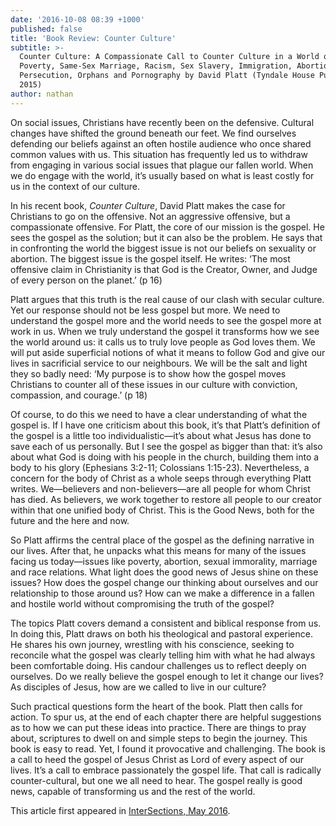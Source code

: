 ```yaml
---
date: '2016-10-08 08:39 +1000'
published: false
title: 'Book Review: Counter Culture'
subtitle: >-
  Counter Culture: A Compassionate Call to Counter Culture in a World of
  Poverty, Same-Sex Marriage, Racism, Sex Slavery, Immigration, Abortion,
  Persecution, Orphans and Pornography by David Platt (Tyndale House Publishers,
  2015)
author: nathan
---
```

On social issues, Christians have recently been on the defensive. Cultural changes have shifted the ground beneath our feet. We find ourselves defending our beliefs against an often hostile audience who once shared common values with us. This situation has frequently led us to withdraw from engaging in various social issues that plague our fallen world. When we do engage with the world, it’s usually based on what is least costly for us in the context of our culture.

In his recent book, _Counter Culture_, David Platt makes the case for Christians to go on the offensive. Not an aggressive offensive, but a compassionate offensive. For Platt, the core of our mission is the gospel. He sees the gospel as the solution; but it can also be the problem. He says that in confronting the world the biggest issue is not our beliefs on sexuality or abortion. The biggest issue is the gospel itself. He writes: ‘The most offensive claim in Christianity is that God is the Creator, Owner, and Judge of every person on the planet.’ (p 16)

Platt argues that this truth is the real cause of our clash with secular culture. Yet our response should not be less gospel but more. We need to understand the gospel more and the world needs to see the gospel more at work in us. When we truly understand the gospel it transforms how we see the world around us: it calls us to truly love people as God loves them. We will put aside superficial notions of what it means to follow God and give our lives in sacrificial service to our neighbours. We will be the salt and light they so badly need: ‘My purpose is to show how the gospel moves Christians to counter all of these issues in our culture with conviction, compassion, and courage.’ (p 18)

Of course, to do this we need to have a clear understanding of what the gospel is. If I have one criticism about this book, it’s that Platt’s definition of the gospel is a little too individualistic—it’s about what Jesus has done to save each of us personally. But I see the gospel as bigger than that: it’s also about what God is doing with his people in the church, building them into a body to his glory (Ephesians 3:2-11; Colossians 1:15-23). Nevertheless, a concern for the body of Christ as a whole seeps through everything Platt writes. We—believers and non-believers—are all people for whom Christ has died. As believers, we work together to restore all people to our creator within that one unified body of Christ. This is the Good News, both for the future and the here and now.

So Platt affirms the central place of the gospel as the defining narrative in our lives. After that, he unpacks what this means for many of the issues facing us today—issues like poverty, abortion, sexual immorality, marriage and race relations. What light does the good news of Jesus shine on these issues? How does the gospel change our thinking about ourselves and our relationship to those around us? How can we make a difference in a fallen and hostile world without compromising the truth of the gospel?

The topics Platt covers demand a consistent and biblical response from us. In doing this, Platt draws on both his theological and pastoral experience. He shares his own journey, wrestling with his conscience, seeking to reconcile what the gospel was clearly telling him with what he had always been comfortable doing. His candour challenges us to reflect deeply on ourselves. Do we really believe the gospel enough to let it change our lives? As disciples of Jesus, how are we called to live in our culture?

Such practical questions form the heart of the book. Platt then calls for action. To spur us, at the end of each chapter there are helpful suggestions as to how we can put these ideas into practice. There are things to pray about, scriptures to dwell on and simple steps to begin the journey. This book is easy to read. Yet, I found it provocative and challenging. The book is a call to heed the gospel of Jesus Christ as Lord of every aspect of our lives. It’s a call to embrace passionately the gospel life. That call is radically counter-cultural, but one we all need to hear. The gospel really is good news, capable of transforming us and the rest of the world.

This article first appeared in [InterSections, May 2016](http://klesis.com.au/images/Intersections/iSECTIONS-MAY16.pdf).
